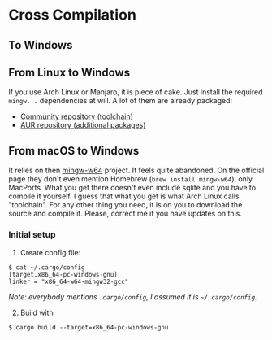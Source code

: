 # Cross Compilation

## To Windows

## From Linux to Windows

If you use Arch Linux or Manjaro, it is piece of cake. Just install the required `mingw...` dependencies at will. A lot
of them are already packaged: 

* [Community repository (toolchain)](https://archlinux.org/packages/?q=mingw-w64)
* [AUR repository (additional packages)](https://aur.archlinux.org/packages?SeB=n&K=mingw-w64&SB=c&PP=250)

## From macOS to Windows

It relies on then [mingw-w64](https://www.mingw-w64.org) project. It feels quite abandoned. On the official page they
don't even mention Homebrew (`brew install mingw-w64`), only MacPorts. What you get there doesn't even include sqlite
and you have to compile it yourself. I guess that what you get is what Arch Linux calls "toolchain". For any other
thing you need, it is on you to download the source and compile it. Please, correct me if you have updates on this.

### Initial setup

1. Create config file:

```shell
$ cat ~/.cargo/config 
[target.x86_64-pc-windows-gnu]
linker = "x86_64-w64-mingw32-gcc"
```
_Note: everybody mentions `.cargo/config`, I assumed it is `~/.cargo/config`._

2. Build with 

```shell
$ cargo build --target=x86_64-pc-windows-gnu
```

